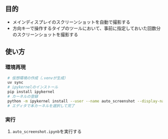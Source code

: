 ## 目的

- メインディスプレイのスクリーンショットを自動で撮影する
- 方向キーで操作するタイプのツールにおいて、事前に指定しておいた回数分のスクリーンショットを撮影する

## 使い方

### 環境再現

```bash
 # 仮想環境の作成（.venvが生成）
 uv sync
 # ipykernelのインストール
 pip install ipykernel
 # カーネルの登録
 python -m ipykernel install --user --name auto_screenshot --display-name "Auto Screenshot"
 # エディタで本カーネルを選択して完了
```

### 実行
1. `auto_screenshot.ipynb`を実行する